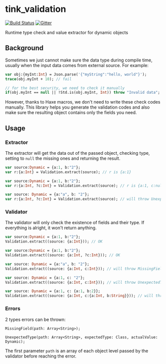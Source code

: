 # tink_validation 
[![Build Status](https://travis-ci.org/haxetink/tink_validation.svg?branch=master)](https://travis-ci.org/haxetink/tink_validation)
[![Gitter](https://img.shields.io/gitter/room/nwjs/nw.js.svg?maxAge=2592000)](https://gitter.im/haxetink/public)

Runtime type check and value extractor for dynamic objects

## Background

Sometimes we just cannot make sure the data type during compile time,
usually when the input data comes from external source. For example:

```haxe
var obj:{myInt:Int} = Json.parse('{"myString":"hello, world"}');
trace(obj.myInt + 10); // fail

// for the best security, we need to check it manually
if(obj.myInt == null || !Std.is(obj.myInt, Int)) throw "Invalid data";
```

However, thanks to Haxe macros, we don't need to write these check codes manually.
This library helps you generate the validation codes and also make sure the resulting
object contains only the fields you need.

## Usage

### Extractor

The extractor will get the data out of the passed object, checking type, setting to `null` the missing ones and returning the result.

```haxe
var source:Dynamic = {a:1, b:"2"};
var r:{a:Int} = Validation.extract(source); // r is {a:1}

var source:Dynamic = {a:1, b:"2"};
var r:{a:Int, ?c:Int} = Validation.extract(source); // r is {a:1, c:null}

var source: Dynamic = {a:"a", b: "2"};
var r:{a:Int, ?c:Int} = Validation.extract(source); // will throw UnexpectedType([a], Int, "a");
```

### Validator

The validator will only check the existence of fields and their type. If everything is alright, it won't return anything.

```haxe
var source:Dynamic = {a:1, b:"2"};
Validation.extract((source: {a:Int})); // OK

var source:Dynamic = {a:1, b:"2"};
Validation.extract((source: {a:Int, ?c:Int})); // OK

var source: Dynamic = {a:"a", b: "2"};
Validation.extract((source: {a:Int, c:Int})); // will throw MissingField([c]);

var source: Dynamic = {a:1, c: "2"};
Validation.extract((source: {a:Int, c:Int})); // will throw UnexpectedType([c], Int, "2");

var source: Dynamic = {a:1, c: {a:1, b:2}};
Validation.extract((source: {a:Int, c:{a:Int, b:String}})); // will throw UnexpectedType([c,b], String, 2);
```

### Errors

2 types errors can be thrown:
```
MissingField(path: Array<String>);
```
```
UnexpectedType(path: Array<String>, expectedType: Class, actualValue: Dynamic);
```

The first parameter `path` is an array of each object level passed by the validator before reaching the error.
